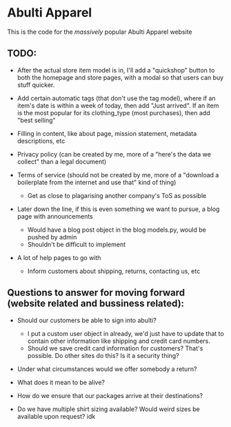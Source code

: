 # Abulti Apparel

This is the code for the *massively* popular Abulti Apparel website

## TODO:

* After the actual store item model is in, I'll add a "quickshop" button to both the homepage and store pages, with a modal so that users can buy stuff quicker.

* Add certain automatic tags (that don't use the tag model), where if an item's date is within a week of today, then add "Just arrived". If an item is the most popular for its clothing_type (most purchases), then add "best selling"

* Filling in content, like about page, mission statement, metadata descriptions, etc
* Privacy policy (can be created by me, more of a "here's the data we collect" than a legal document)
* Terms of service (should not be created by me, more of a "download a boilerplate from the internet and use that" kind of thing)
	* Get as close to plagarising another company's ToS as possible

* Later down the line, if this is even something we want to pursue, a blog page with announcements
	* Would have a blog post object in the blog models.py, would be pushed by admin
	* Shouldn't be difficult to implement

* A lot of help pages to go with
	* Inform customers about shipping, returns, contacting us, etc


## Questions to answer for moving forward (website related and bussiness related):

* Should our customers be able to sign into abulti?
	* I put a custom user object in already, we'd just have to update that to contain other information like shipping and credit card numbers.
	* Should we save credit card information for customers? That's possible. Do other sites do this? Is it a security thing?

* Under what circumstances would we offer somebody a return?

* What does it mean to be alive?

* How do we ensure that our packages arrive at their destinations?

* Do we have multiple shirt sizing available? Would weird sizes be available upon request? idk